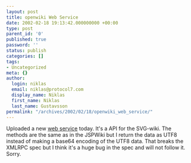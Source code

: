 ```yaml
---
layout: post
title: openwiki Web Service
date: 2002-02-18 19:13:42.000000000 +00:00
type: post
parent_id: '0'
published: true
password: ''
status: publish
categories: []
tags:
- Uncategorized
meta: {}
author:
  login: niklas
  email: niklas@protocol7.com
  display_name: Niklas
  first_name: Niklas
  last_name: Gustavsson
permalink: "/archives/2002/02/18/openwiki_web_service/"
---
```

Uploaded a new [web service](http://www.protocol7.com/services/openwiki.asp) today. It's a API for the SVG-wiki. The methods are the same as in the JSPWiki but I return the data as UTF8 instead of making a base64 encoding of the UTF8 data. That breaks the XMLRPC spec but I think it's a huge bug in the spec and will not follow it. Sorry.


